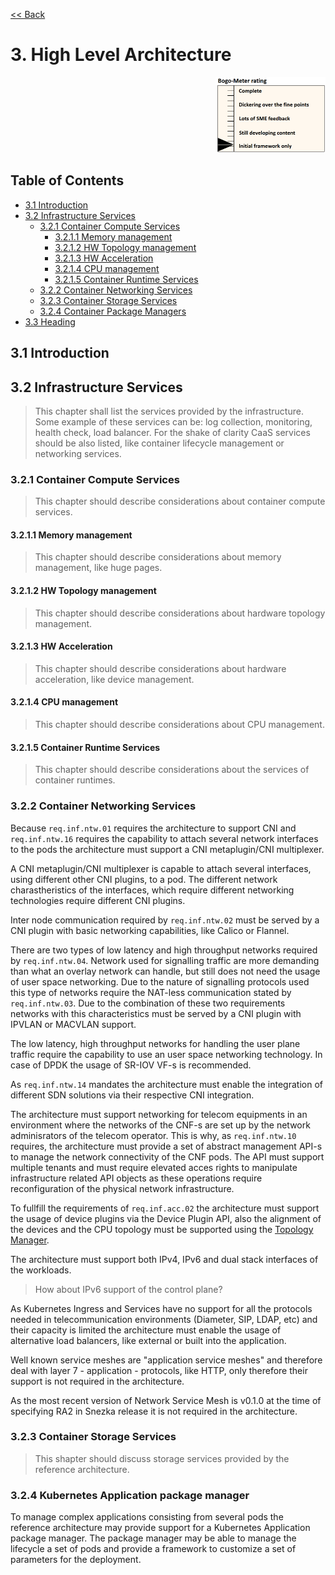 [<< Back](../../openstack)

# 3. High Level Architecture
<p align="right"><img src="../figures/bogo_ifo.png" alt="scope" title="Scope" width="35%"/></p>

## Table of Contents

* [3.1 Introduction](#3.1)
* [3.2 Infrastructure Services](#3.2)
    * [3.2.1 Container Compute Services](#3.2.1)
        * [3.2.1.1 Memory management](#3.2.1.1)
        * [3.2.1.2 HW Topology management](#3.2.1.2)
        * [3.2.1.3 HW Acceleration](#3.2.1.3)
        * [3.2.1.4 CPU management](#3.2.1.4)
        * [3.2.1.5 Container Runtime Services](#3.2.1.5)
    * [3.2.2 Container Networking Services](#3.2.2)
    * [3.2.3 Container Storage Services](#3.2.3)
    * [3.2.4 Container Package Managers](#3.2.4)
* [3.3 Heading](#3.3)

<a name="3.1"></a>
## 3.1 Introduction

<a name="3.2"></a>
## 3.2 Infrastructure Services

> This chapter shall list the services provided by the infrastructure. Some example of these services can be: log collection, monitoring, health check, load balancer. For the shake of clarity CaaS services should be also listed, like container lifecycle management or networking services.

<a name="3.2.1"></a>
### 3.2.1 Container Compute Services

> This chapter should describe considerations about container compute services.

<a name="3.2.1.1."></a>
#### 3.2.1.1 Memory management

> This chapter should describe considerations about memory management, like huge pages.

<a name="3.2.1.2"></a>
#### 3.2.1.2 HW Topology management

> This chapter should describe considerations about hardware topology management.

<a name="3.2.1.3"></a>
#### 3.2.1.3 HW Acceleration

> This chapter should describe considerations about hardware acceleration, like device management.

<a name="3.2.1.4"></a>
#### 3.2.1.4 CPU management

> This chapter should describe considerations about CPU management.

<a name="3.2.1.5"></a>
#### 3.2.1.5 Container Runtime Services

> This chapter should describe considerations about the services of container runtimes.

<a name="3.2.2"></a>
### 3.2.2 Container Networking Services

Because `req.inf.ntw.01` requires the architecture to support CNI and `req.inf.ntw.16` requires the capability to attach several network interfaces to the pods the architecture must support a CNI metaplugin/CNI multiplexer.

A CNI metaplugin/CNI multiplexer is capable to attach several interfaces, using different other CNI plugins, to a pod. The different network charastheristics of the interfaces, which require different networking technologies require different CNI plugins.

Inter node communication required by `req.inf.ntw.02` must be served by a CNI plugin with basic networking capabilities, like Calico or Flannel.

There are two types of low latency and high throughput networks required by `req.inf.ntw.04`. Network used for signalling traffic are more demanding than what an overlay network can handle, but still does not need the usage of user space networking. Due to the nature of signalling protocols used this type of networks require the NAT-less communication stated by `req.inf.ntw.03`. Due to the combination of these two requirements networks with this characteristics must be served by a CNI plugin with IPVLAN or MACVLAN support.

The low latency, high throughput networks for handling the user plane traffic require the capability to use an user space networking technology. In case of DPDK the usage of SR-IOV VF-s is recommended.

As `req.inf.ntw.14` mandates the architecture must enable the integration of different SDN solutions via their respective CNI integration.

The architecture must support networking for telecom equipments in an environment where the networks of the CNF-s are set up by the network adminisrators of the telecom operator. This is why, as `req.inf.ntw.10` requires, the architecture must provide a set of abstract management API-s to manage the network connectivity of the CNF pods.
The API must support multiple tenants and must require elevated acces rights to manipulate infrastructure related API objects as these operations require reconfiguration of the physical network infrastructure.

To fullfill the requirements of `req.inf.acc.02` the architecture must support the usage of device plugins via the Device Plugin API, also the alignment of the devices and the CPU topology must be supported using the [Topology Manager](https://kubernetes.io/docs/tasks/administer-cluster/topology-manager/).

The architecture must support both IPv4, IPv6 and dual stack interfaces of the workloads.
 > How about IPv6 support of the control plane?

As Kubernetes Ingress and Services have no support for all the protocols needed in telecommunication environments (Diameter, SIP, LDAP, etc) and their capacity is limited the architecture must enable the usage of alternative load balancers, like external or built into the application.

Well known service meshes are "application service meshes" and therefore deal with layer 7 - application - protocols, like HTTP, only therefore their support is not required in the architecture.

As the most recent version of Network Service Mesh is v0.1.0 at the time of specifying RA2 in Snezka release it is not required in the architecture.

<a name="3.2.3"></a>
### 3.2.3 Container Storage Services

> This shapter should discuss storage services provided by the reference architecture. 

<a name="3.2.4"></a>
### 3.2.4 Kubernetes Application package manager

To manage complex applications consisting from several pods the reference architecture may provide support for a Kubernetes Application package manager. The package manager may be able to manage the lifecycle a set of pods and provide a framework to customize a set of parameters for the deployment.
